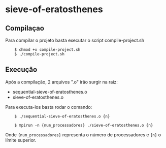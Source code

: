 # sieve-of-eratosthenes

## Compilaçao
Para compilar o projeto basta executar o script compile-project.sh

```
    $ chmod +x compile-project.sh
    $ ./compile-project.sh
```

## Execução

Após a compilação, 2 arquivos ".o" irão surgir na raiz:

* sequential-sieve-of-eratosthenes.o
* sieve-of-eratosthenes.o

Para executa-los basta rodar o comando:

```
    $ ./sequential-sieve-of-eratosthenes.o {n}

    $ mpirun -n {num_processadores} ./sieve-of-eratosthenes.o {n}
```

Onde ```{num_processadores}``` representa o número de processadores e ```{n}``` o límite superior.
